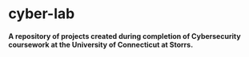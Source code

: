 # cyber-lab
#### A repository of projects created during completion of Cybersecurity coursework at the University of Connecticut at Storrs.
